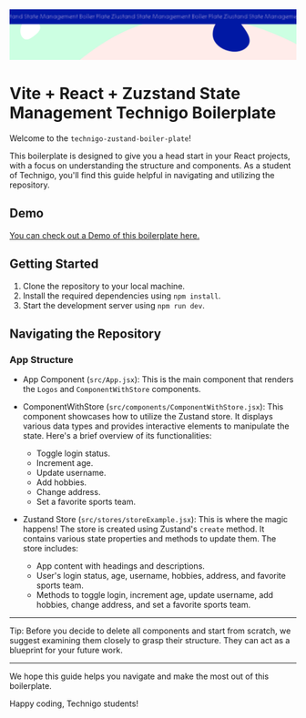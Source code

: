  <img src="/src/assets/boiler.svg" alt="Project Banner Image">

# Vite + React + Zuzstand State Management Technigo Boilerplate

Welcome to the `technigo-zustand-boiler-plate`!

This boilerplate is designed to give you a head start in your React projects, with a focus on understanding the structure and components. As a student of Technigo, you'll find this guide helpful in navigating and utilizing the repository.

## Demo

[You can check out a Demo of this boilerplate here.](https://technigo-react-vite-boiler-plate.netlify.app/)

## Getting Started

1.  Clone the repository to your local machine.
2.  Install the required dependencies using `npm install`.
3.  Start the development server using `npm run dev`.

## Navigating the Repository

### App Structure

- App Component (`src/App.jsx`): This is the main component that renders the `Logos` and `ComponentWithStore` components.

- ComponentWithStore (`src/components/ComponentWithStore.jsx`): This component showcases how to utilize the Zustand store. It displays various data types and provides interactive elements to manipulate the state. Here's a brief overview of its functionalities:

  - Toggle login status.
  - Increment age.
  - Update username.
  - Add hobbies.
  - Change address.
  - Set a favorite sports team.

- Zustand Store (`src/stores/storeExample.jsx`): This is where the magic happens! The store is created using Zustand's `create` method. It contains various state properties and methods to update them. The store includes:

  - App content with headings and descriptions.
  - User's login status, age, username, hobbies, address, and favorite sports team.
  - Methods to toggle login, increment age, update username, add hobbies, change address, and set a favorite sports team.

---

Tip: Before you decide to delete all components and start from scratch, we suggest examining them closely to grasp their structure. They can act as a blueprint for your future work.

---

We hope this guide helps you navigate and make the most out of this boilerplate.

Happy coding, Technigo students!
